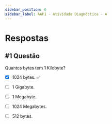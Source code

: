 ```yaml
---
sidebar_position: 6
sidebar_label: AAP1 - Atividade Diagnóstica - A
---
```


# Respostas



## #1 Questão

  


Quantos bytes tem 1 Kilobyte?

  

- [x] 1024 bytes. ✅

- [ ] 1 Gigabyte.

- [ ] 1 Megabyte.

- [ ] 1024 Megabytes.

- [ ] 512 bytes.
